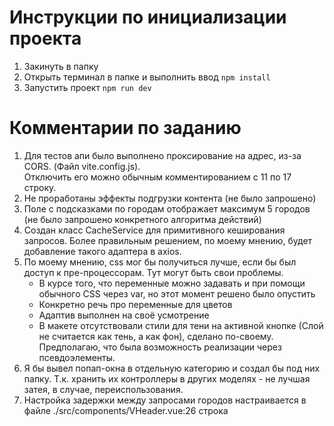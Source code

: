 # Инструкции по инициализации проекта

1. Закинуть в папку
2. Открыть терминал в папке и выполнить ввод `npm install`
3. Запустить проект `npm run dev`

# Комментарии по заданию

1. Для тестов апи было выполнено проксирование на адрес, из-за CORS. (Файл vite.config.js).\
   Отключить его можно обычным комментированием с 11 по 17 строку.
2. Не проработаны эффекты подгрузки контента (не было запрошено)
3. Поле с подсказками по городам отображает максимум 5 городов (не было запрошено конкретного алгоритма действий)
4. Создан класс CacheService для примитивного кеширования запросов. Более правильным решением, по моему мнению, будет добавление такого адаптера в axios.
5. По моему мнению, css мог бы получиться лучше, если бы был доступ к пре-процессорам. Тут могут быть свои проблемы.
   - В курсе того, что переменные можно задавать и при помощи обычного CSS через var, но этот момент решено было опустить
   - Конкретно речь про переменные для цветов
   - Адаптив выполнен на своё усмотрение
   - В макете отсутствовали стили для тени на активной кнопке (Слой не считается как тень, а как фон), сделано по-своему. Предполагаю, что была возможность реализации через псевдоэлементы.
6. Я бы вывел попап-окна в отдельную категорию и создал бы под них папку. Т.к. хранить их контроллеры в других моделях - не лучшая затея, в случае, переиспользования.
7. Настройка задержки между запросами городов настраивается в файле ./src/components/VHeader.vue:26 строка
